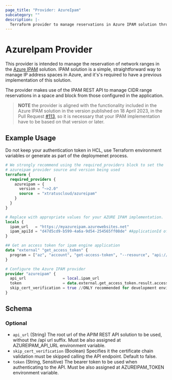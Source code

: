 ```yaml
---
page_title: "Provider: AzureIpam"
subcategory: ""
description: |-
  Terraform provider to manage reservations in Azure IPAM solution through REST API.
---
```


# AzureIpam Provider

This provider is intended to manage the reservation of network ranges in the [Azure IPAM](https://github.com/Azure/ipam) solution. IPAM solution is a simple, straightforward way to manage IP address spaces in Azure, and it's's required to have a previous implementation of this solution.

The provider makes use of the IPAM REST API to manage CIDR range reservations in a space and block from those configured in the application.

> **NOTE** the provider is aligned with the functionality included in the Azure IPAM solution in the version published on 18 April 2023, in the Pull Request [#113](https://github.com/Azure/ipam/pull/113), so it is necessary that your IPAM implementation have to be based on that version or later.

## Example Usage

Do not keep your authentication token in HCL, use Terraform environment variables or generate as part of the deploymenet process.

```terraform
# We strongly recommend using the required_providers block to set the
# azureipam provider source and version being used
terraform {
  required_providers {
    azureipam = {
      version = "~>2.0"
      source  = "xtratuscloud/azureipam"
    }
  }
}

# Replace with appropriate values for your AZURE IPAM implementation. 
locals {
  ipam_url   = "https://myazureipam.azurewebsites.net"
  ipam_apiId = "d47d5cd9-b599-4a6a-9d54-254565ff08de" #ApplicationId of the Engine Azure AD Application, see also the [IPAM deployment documentation](https://github.com/Azure/ipam/tree/main/docs/deployment)
}

## Get an access token for ipam engine application
data "external" "get_access_token" {
  program = ["az", "account", "get-access-token", "--resource", "api://${local.ipam_apiId}", "--query", "{accessToken:accessToken}"]
}

# Configure the Azure IPAM provider
provider "azureipam" {
  api_url                = local.ipam_url
  token                  = data.external.get_access_token.result.accessToken
  skip_cert_verification = true //ONLY recommended for development environments
}
```

<!-- schema generated by tfplugindocs -->
## Schema

### Optional

- `api_url` (String) The root url of the APIM REST API solution to be used, without the /api url suffix. Must be also assigned at AZUREIPAM_API_URL environment variable.
- `skip_cert_verification` (Boolean) Specifies it the certificate chain validation must be skipped calling the API endpoint. Default to false.
- `token` (String, Sensitive) The bearer token to be used when authenticating to the API. Must be also assigned at AZUREIPAM_TOKEN environment variable.